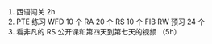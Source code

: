 1. 西语闯关 2h
2. PTE 练习
   WFD 10 个
   RA 20 个
   RS 10 个
   FIB RW 预习 24 个
3. 看非凡的 RS 公开课和第四天到第七天的视频 （5h）
